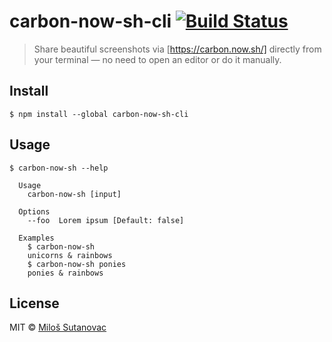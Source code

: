# carbon-now-sh-cli [![Build Status](https://travis-ci.org/mixn/carbon-now-sh-cli.svg?branch=master)](https://travis-ci.org/mixn/carbon-now-sh-cli)

> Share beautiful screenshots via [https://carbon.now.sh/] directly from your terminal — no need to open an editor or do it manually.


## Install

```
$ npm install --global carbon-now-sh-cli
```


## Usage

```
$ carbon-now-sh --help

  Usage
    carbon-now-sh [input]

  Options
    --foo  Lorem ipsum [Default: false]

  Examples
    $ carbon-now-sh
    unicorns & rainbows
    $ carbon-now-sh ponies
    ponies & rainbows
```


## License

MIT © [Miloš Sutanovac](https://github.com/mixn)
